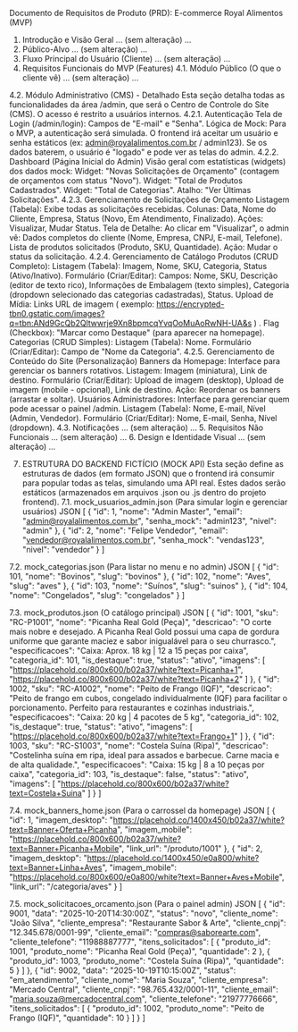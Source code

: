 Documento de Requisitos de Produto (PRD): E-commerce Royal Alimentos (MVP)
1. Introdução e Visão Geral ... (sem alteração) ...
2. Público-Alvo ... (sem alteração) ...
3. Fluxo Principal do Usuário (Cliente) ... (sem alteração) ...
4. Requisitos Funcionais do MVP (Features)
4.1. Módulo Público (O que o cliente vê) ... (sem alteração) ...

4.2. Módulo Administrativo (CMS) - Detalhado
Esta seção detalha todas as funcionalidades da área /admin, que será o Centro de Controle do Site (CMS). O acesso é restrito a usuários internos.
4.2.1. Autenticação
Tela de Login (/admin/login): Campos de "E-mail" e "Senha".
Lógica de Mock: Para o MVP, a autenticação será simulada. O frontend irá aceitar um usuário e senha estáticos (ex: admin@royalalimentos.com.br / admin123). Se os dados baterem, o usuário é "logado" e pode ver as telas do admin.
4.2.2. Dashboard (Página Inicial do Admin)
Visão geral com estatísticas (widgets) dos dados mock:
Widget: "Novas Solicitações de Orçamento" (contagem de orçamentos com status "Novo").
Widget: "Total de Produtos Cadastrados".
Widget: "Total de Categorias".
Atalho: "Ver Últimas Solicitações".
4.2.3. Gerenciamento de Solicitações de Orçamento
Listagem (Tabela): Exibe todas as solicitações recebidas.
Colunas: Data, Nome do Cliente, Empresa, Status (Novo, Em Atendimento, Finalizado).
Ações: Visualizar, Mudar Status.
Tela de Detalhe: Ao clicar em "Visualizar", o admin vê:
Dados completos do cliente (Nome, Empresa, CNPJ, E-mail, Telefone).
Lista de produtos solicitados (Produto, SKU, Quantidade).
Ação: Mudar o status da solicitação.
4.2.4. Gerenciamento de Catálogo
Produtos (CRUD Completo):
Listagem (Tabela): Imagem, Nome, SKU, Categoria, Status (Ativo/Inativo).
Formulário (Criar/Editar):
Campos: Nome, SKU, Descrição (editor de texto rico), Informações de Embalagem (texto simples), Categoria (dropdown selecionado das categorias cadastradas), Status.
Upload de Mídia: Links URL de imagem ( exemplo: https://encrypted-tbn0.gstatic.com/images?q=tbn:ANd9GcQb2Qltwwrje9Xn8bpmcqYvqOoMuAoRwNH-UA&s ) .
Flag (Checkbox): "Marcar como Destaque" (para aparecer na homepage).
Categorias (CRUD Simples):
Listagem (Tabela): Nome.
Formulário (Criar/Editar): Campo de "Nome da Categoria".
4.2.5. Gerenciamento de Conteúdo do Site (Personalização)
Banners da Homepage:
Interface para gerenciar os banners rotativos.
Listagem: Imagem (miniatura), Link de destino.
Formulário (Criar/Editar): Upload de imagem (desktop), Upload de imagem (mobile - opcional), Link de destino.
Ação: Reordenar os banners (arrastar e soltar).
Usuários Administradores:
Interface para gerenciar quem pode acessar o painel /admin.
Listagem (Tabela): Nome, E-mail, Nível (Admin, Vendedor).
Formulário (Criar/Editar): Nome, E-mail, Senha, Nível (dropdown).
4.3. Notificações ... (sem alteração) ...
5. Requisitos Não Funcionais ... (sem alteração) ...
6. Design e Identidade Visual ... (sem alteração) ...

7. ESTRUTURA DO BACKEND FICTÍCIO (MOCK API)
Esta seção define as estruturas de dados (em formato JSON) que o frontend irá consumir para popular todas as telas, simulando uma API real. Estes dados serão estáticos (armazenados em arquivos .json ou .js dentro do projeto frontend).
7.1. mock_usuarios_admin.json (Para simular login e gerenciar usuários)
JSON
[
  {
    "id": 1,
    "nome": "Admin Master",
    "email": "admin@royalalimentos.com.br",
    "senha_mock": "admin123",
    "nivel": "admin"
  },
  {
    "id": 2,
    "nome": "Felipe Vendedor",
    "email": "vendedor@royalalimentos.com.br",
    "senha_mock": "vendas123",
    "nivel": "vendedor"
  }
]


7.2. mock_categorias.json (Para listar no menu e no admin)
JSON
[
  { "id": 101, "nome": "Bovinos", "slug": "bovinos" },
  { "id": 102, "nome": "Aves", "slug": "aves" },
  { "id": 103, "nome": "Suínos", "slug": "suinos" },
  { "id": 104, "nome": "Congelados", "slug": "congelados" }
]


7.3. mock_produtos.json (O catálogo principal)
JSON
[
  {
    "id": 1001,
    "sku": "RC-P1001",
    "nome": "Picanha Real Gold (Peça)",
    "descricao": "O corte mais nobre e desejado. A Picanha Real Gold possui uma capa de gordura uniforme que garante maciez e sabor inigualável para o seu churrasco.",
    "especificacoes": "Caixa: Aprox. 18 kg | 12 a 15 peças por caixa",
    "categoria_id": 101,
    "is_destaque": true,
    "status": "ativo",
    "imagens": [
      "https://placehold.co/800x600/b02a37/white?text=Picanha+1",
      "https://placehold.co/800x600/b02a37/white?text=Picanha+2"
    ]
  },
  {
    "id": 1002,
    "sku": "RC-A1002",
    "nome": "Peito de Frango (IQF)",
    "descricao": "Peito de frango em cubos, congelado individualmente (IQF) para facilitar o porcionamento. Perfeito para restaurantes e cozinhas industriais.",
    "especificacoes": "Caixa: 20 kg | 4 pacotes de 5 kg",
    "categoria_id": 102,
    "is_destaque": true,
    "status": "ativo",
    "imagens": [
      "https://placehold.co/800x600/b02a37/white?text=Frango+1"
    ]
  },
  {
    "id": 1003,
    "sku": "RC-S1003",
    "nome": "Costela Suína (Ripa)",
    "descricao": "Costelinha suína em ripa, ideal para assados e barbecue. Carne macia e de alta qualidade.",
    "especificacoes": "Caixa: 15 kg | 8 a 10 peças por caixa",
    "categoria_id": 103,
    "is_destaque": false,
    "status": "ativo",
    "imagens": [
      "https://placehold.co/800x600/b02a37/white?text=Costela+Suina"
    ]
  }
]


7.4. mock_banners_home.json (Para o carrossel da homepage)
JSON
[
  {
    "id": 1,
    "imagem_desktop": "https://placehold.co/1400x450/b02a37/white?text=Banner+Oferta+Picanha",
    "imagem_mobile": "https://placehold.co/800x600/b02a37/white?text=Banner+Picanha+Mobile",
    "link_url": "/produto/1001"
  },
  {
    "id": 2,
    "imagem_desktop": "https://placehold.co/1400x450/e0a800/white?text=Banner+Linha+Aves",
    "imagem_mobile": "https://placehold.co/800x600/e0a800/white?text=Banner+Aves+Mobile",
    "link_url": "/categoria/aves"
  }
]


7.5. mock_solicitacoes_orcamento.json (Para o painel admin)
JSON
[
  {
    "id": 9001,
    "data": "2025-10-20T14:30:00Z",
    "status": "novo",
    "cliente_nome": "João Silva",
    "cliente_empresa": "Restaurante Sabor & Arte",
    "cliente_cnpj": "12.345.678/0001-99",
    "cliente_email": "compras@saborearte.com",
    "cliente_telefone": "11988887777",
    "itens_solicitados": [
      { "produto_id": 1001, "produto_nome": "Picanha Real Gold (Peça)", "quantidade": 2 },
      { "produto_id": 1003, "produto_nome": "Costela Suína (Ripa)", "quantidade": 5 }
    ]
  },
  {
    "id": 9002,
    "data": "2025-10-19T10:15:00Z",
    "status": "em_atendimento",
    "cliente_nome": "Maria Souza",
    "cliente_empresa": "Mercado Central",
    "cliente_cnpj": "98.765.432/0001-11",
    "cliente_email": "maria.souza@mercadocentral.com",
    "cliente_telefone": "21977776666",
    "itens_solicitados": [
      { "produto_id": 1002, "produto_nome": "Peito de Frango (IQF)", "quantidade": 10 }
    ]
  }
]
